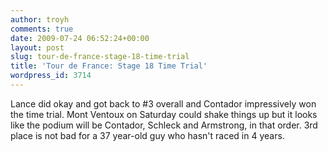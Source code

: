 ```yaml
---
author: troyh
comments: true
date: 2009-07-24 06:52:24+00:00
layout: post
slug: tour-de-france-stage-18-time-trial
title: 'Tour de France: Stage 18 Time Trial'
wordpress_id: 3714
---
```


Lance did okay and got back to #3 overall and Contador impressively won the time trial. Mont Ventoux on Saturday could shake things up but it looks like the podium will be Contador, Schleck and Armstrong, in that order. 3rd place is not bad for a 37 year-old guy who hasn't raced in 4 years.
